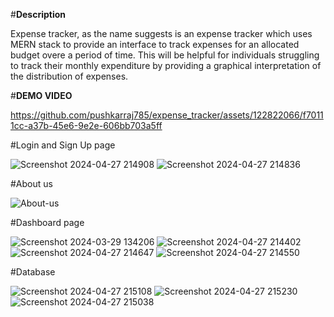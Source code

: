 #**Description**

Expense tracker, as the name suggests is an expense tracker which uses MERN stack to provide an interface to track expenses for an allocated budget overe a period of time.
This will be helpful for individuals struggling to track their monthly expenditure by providing a graphical interpretation of the distribution of expenses.

#**DEMO VIDEO**


https://github.com/pushkarraj785/expense_tracker/assets/122822066/f70111cc-a37b-45e6-9e2e-606bb703a5ff



#Login and Sign Up page

![Screenshot 2024-04-27 214908](https://github.com/pushkarraj785/expense_tracker/assets/122822066/eed01fdf-517a-4b76-8225-0ebc2ffffec0)
![Screenshot 2024-04-27 214836](https://github.com/pushkarraj785/expense_tracker/assets/122822066/72d78ead-4412-484f-ae75-36838a4ff58e)

#About us

![About-us](https://github.com/pushkarraj785/expense_tracker/assets/122822066/8de4c4a5-8ddb-4f37-aaf1-da16aa6f7b57)


#Dashboard page


![Screenshot 2024-03-29 134206](https://github.com/pushkarraj785/expense_tracker/assets/122822066/a9379faa-3b1a-4d58-b9ca-310ec67cb36f)
![Screenshot 2024-04-27 214402](https://github.com/pushkarraj785/expense_tracker/assets/122822066/677811c1-0e1e-44e9-8d06-ae2a8c5a4750)
![Screenshot 2024-04-27 214647](https://github.com/pushkarraj785/expense_tracker/assets/122822066/029fbeb8-d806-46f7-af26-e2772250554b)
![Screenshot 2024-04-27 214550](https://github.com/pushkarraj785/expense_tracker/assets/122822066/e5d0c204-627f-483f-a74e-45707d5b33d1)


#Database

![Screenshot 2024-04-27 215108](https://github.com/pushkarraj785/expense_tracker/assets/122822066/0f6ba025-afbd-42fe-80ea-a5e5a1b6998c)
![Screenshot 2024-04-27 215230](https://github.com/pushkarraj785/expense_tracker/assets/122822066/bb8a33ff-cade-4e1e-8046-0edbdad99f83)
![Screenshot 2024-04-27 215038](https://github.com/pushkarraj785/expense_tracker/assets/122822066/6fb7562e-8780-4a80-9873-457b6d86634c)

